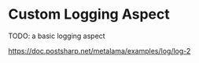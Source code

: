 # Custom Logging Aspect

TODO: a basic logging aspect

https://doc.postsharp.net/metalama/examples/log/log-2